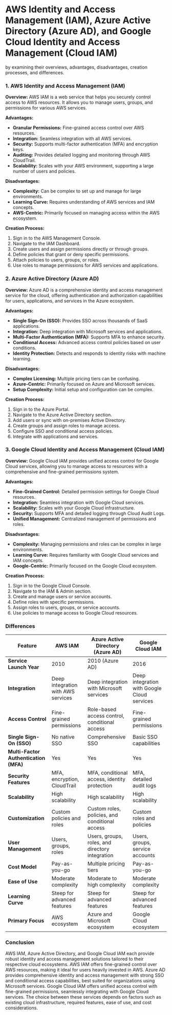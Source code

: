 <h1> AWS Identity and Access Management (IAM), Azure Active Directory (Azure AD), and Google Cloud Identity and Access Management (Cloud IAM) </h1>

by examining their overviews, advantages, disadvantages, creation processes, and differences.

### 1. AWS Identity and Access Management (IAM)

**Overview:**
AWS IAM is a web service that helps you securely control access to AWS resources. It allows you to manage users, groups, and permissions for various AWS services.

**Advantages:**
- **Granular Permissions:** Fine-grained access control over AWS resources.
- **Integration:** Seamless integration with all AWS services.
- **Security:** Supports multi-factor authentication (MFA) and encryption keys.
- **Auditing:** Provides detailed logging and monitoring through AWS CloudTrail.
- **Scalability:** Scales with your AWS environment, supporting a large number of users and policies.

**Disadvantages:**
- **Complexity:** Can be complex to set up and manage for large environments.
- **Learning Curve:** Requires understanding of AWS services and IAM concepts.
- **AWS-Centric:** Primarily focused on managing access within the AWS ecosystem.

**Creation Process:**
1. Sign in to the AWS Management Console.
2. Navigate to the IAM Dashboard.
3. Create users and assign permissions directly or through groups.
4. Define policies that grant or deny specific permissions.
5. Attach policies to users, groups, or roles.
6. Use roles to manage permissions for AWS services and applications.

### 2. Azure Active Directory (Azure AD)

**Overview:**
Azure AD is a comprehensive identity and access management service for the cloud, offering authentication and authorization capabilities for users, applications, and services in the Azure ecosystem.

**Advantages:**
- **Single Sign-On (SSO):** Provides SSO across thousands of SaaS applications.
- **Integration:** Deep integration with Microsoft services and applications.
- **Multi-Factor Authentication (MFA):** Supports MFA to enhance security.
- **Conditional Access:** Advanced access control policies based on user conditions.
- **Identity Protection:** Detects and responds to identity risks with machine learning.

**Disadvantages:**
- **Complex Licensing:** Multiple pricing tiers can be confusing.
- **Azure-Centric:** Primarily focused on Azure and Microsoft services.
- **Setup Complexity:** Initial setup and configuration can be complex.

**Creation Process:**
1. Sign in to the Azure Portal.
2. Navigate to the Azure Active Directory section.
3. Add users or sync with on-premises Active Directory.
4. Create groups and assign roles to manage access.
5. Configure SSO and conditional access policies.
6. Integrate with applications and services.

### 3. Google Cloud Identity and Access Management (Cloud IAM)

**Overview:**
Google Cloud IAM provides unified access control for Google Cloud services, allowing you to manage access to resources with a comprehensive and fine-grained permissions system.

**Advantages:**
- **Fine-Grained Control:** Detailed permission settings for Google Cloud resources.
- **Integration:** Seamless integration with Google Cloud services.
- **Scalability:** Scales with your Google Cloud infrastructure.
- **Security:** Supports MFA and detailed logging through Cloud Audit Logs.
- **Unified Management:** Centralized management of permissions and roles.

**Disadvantages:**
- **Complexity:** Managing permissions and roles can be complex in large environments.
- **Learning Curve:** Requires familiarity with Google Cloud services and IAM concepts.
- **Google-Centric:** Primarily focused on the Google Cloud ecosystem.

**Creation Process:**
1. Sign in to the Google Cloud Console.
2. Navigate to the IAM & Admin section.
3. Create and manage users or service accounts.
4. Define roles with specific permissions.
5. Assign roles to users, groups, or service accounts.
6. Use policies to manage access to Google Cloud resources.

### Differences

| Feature                       | **AWS IAM**                              | **Azure Active Directory (Azure AD)**       | **Google Cloud IAM**                       |
|-------------------------------|------------------------------------------|---------------------------------------------|--------------------------------------------|
| **Service Launch Year**       | 2010                                     | 2010 (Azure AD)                             | 2016                                       |
| **Integration**               | Deep integration with AWS services       | Deep integration with Microsoft services    | Deep integration with Google Cloud services|
| **Access Control**            | Fine-grained permissions                 | Role-based access control, conditional access | Fine-grained permissions                   |
| **Single Sign-On (SSO)**      | No native SSO                            | Comprehensive SSO                           | Basic SSO capabilities                     |
| **Multi-Factor Authentication (MFA)** | Yes                               | Yes                                         | Yes                                        |
| **Security Features**         | MFA, encryption, CloudTrail              | MFA, conditional access, identity protection| MFA, detailed audit logs                   |
| **Scalability**               | High scalability                         | High scalability                            | High scalability                           |
| **Customization**             | Custom policies and roles                | Custom roles, policies, and conditional access | Custom roles and policies                 |
| **User Management**           | Users, groups, roles                     | Users, groups, roles, and directory integration | Users, groups, service accounts          |
| **Cost Model**                | Pay-as-you-go                            | Multiple pricing tiers                      | Pay-as-you-go                              |
| **Ease of Use**               | Moderate complexity                      | Moderate to high complexity                 | Moderate complexity                        |
| **Learning Curve**            | Steep for advanced features              | Steep for advanced features                 | Steep for advanced features                |
| **Primary Focus**             | AWS ecosystem                            | Azure and Microsoft ecosystem               | Google Cloud ecosystem                     |

### Conclusion

AWS IAM, Azure Active Directory, and Google Cloud IAM each provide robust identity and access management solutions tailored to their respective cloud ecosystems. AWS IAM offers fine-grained control over AWS resources, making it ideal for users heavily invested in AWS. Azure AD provides comprehensive identity and access management with strong SSO and conditional access capabilities, best suited for organizations using Microsoft services. Google Cloud IAM offers unified access control with fine-grained permissions, seamlessly integrating with Google Cloud services. The choice between these services depends on factors such as existing cloud infrastructure, required features, ease of use, and cost considerations.
